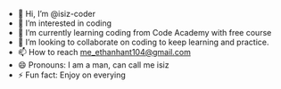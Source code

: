 - 👋 Hi, I’m @isiz-coder
- 👀 I’m interested in coding
- 🌱 I’m currently learning coding from Code Academy with free course
- 💞️ I’m looking to collaborate on coding to keep learning and practice. 
- 📫 How to reach me_ethanhant104@gmail.com
- 😄 Pronouns: I am a man, can call me isiz
- ⚡ Fun fact: Enjoy on everying

<!---
isiz-coder/isiz-coder is a ✨ special ✨ repository because its `README.md` (this file) appears on your GitHub profile.
You can click the Preview link to take a look at your changes.
--->
